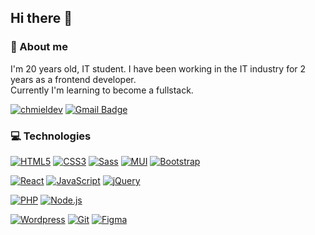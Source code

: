## Hi there 👋

### 🥷 About me

I'm 20 years old, IT student. I have been working in the IT industry for 2 years as a frontend developer. <br/>
Currently I'm learning to become a fullstack.

[![chmieldev](https://img.shields.io/badge/-My--website-black?style=flat-square&logo=Google-chrome&logoColor=white)](https://chmieldev.pl/)
[![Gmail Badge](https://img.shields.io/badge/-Gmail-c14438?style=flat-square&logo=Gmail&logoColor=white)](mailto:j.chmielewski022@gmail.com)

### 💻 Technologies

[![HTML5](https://img.shields.io/badge/-HTML5-E34F26?style=flat-square&logo=html5&logoColor=white)](https://github.com/xchmiel11/)
[![CSS3](https://img.shields.io/badge/-CSS3-1572B6?style=flat-square&logo=css3)](https://github.com/xchmiel11/)
[![Sass](https://img.shields.io/badge/-Sass-black?style=flat-square&logo=Sass&logoColor=pink)](https://github.com/xchmiel11/)
[![MUI](https://img.shields.io/badge/Material--UI-0081CB?style=flat-square&logo=material-ui&logoColor=white)](https://github.com/xchmiel11/)
[![Bootstrap](https://img.shields.io/badge/-Bootstrap-black?style=flat-square&logo=bootstrap)](https://github.com/xchmiel11/)

[![React](https://img.shields.io/badge/-React-222222?style=flat-square&logo=react)](https://github.com/xchmiel11/)
[![JavaScript](https://img.shields.io/badge/-JavaScript-black?style=flat-square&logo=javascript)](https://github.com/xchmiel11/)
[![jQuery](https://img.shields.io/badge/-jQuery-0767AC?style=flat-square&logo=jQuery)](https://github.com/xchmiel11/)

[![PHP](https://img.shields.io/badge/-PHP-777BB4?style=flat-square&logo=php&logoColor=white)](https://github.com/xchmiel11/)
[![Node.js](https://img.shields.io/badge/Node.js-43853D?style=flat-square&logo=node.js&logoColor=white)](https://github.com/xchmiel11/)

[![Wordpress](https://img.shields.io/badge/-Wordpress-black?style=flat-square&logo=wordpress)](https://github.com/xchmiel11/)
[![Git](https://img.shields.io/badge/-Git-black?style=flat-square&logo=git)](https://github.com/xchmiel11/)
[![Figma](https://img.shields.io/badge/-Figma-black?style=flat-square&logo=Figma)](https://github.com/xchmiel11/)

